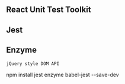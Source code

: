 ##  React Unit Test Toolkit

## Jest 

    
## Enzyme
    jQuery style DOM API 
   


npm install jest enzyme babel-jest --save-dev